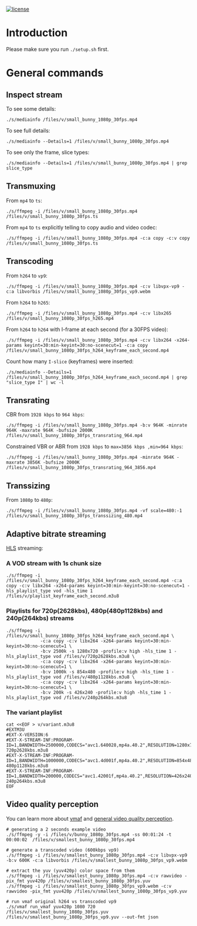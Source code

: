 [![license](https://img.shields.io/badge/license-BSD--3--Clause-blue.svg)](https://img.shields.io/badge/license-BSD--3--Clause-blue.svg)

# Introduction

Please make sure you run `./setup.sh` first.

# General commands

## Inspect stream

To see some details:

```
./s/mediainfo /files/v/small_bunny_1080p_30fps.mp4
```

To see full details:

```
./s/mediainfo --Details=1 /files/v/small_bunny_1080p_30fps.mp4
```

To see only the frame, slice types:

```
./s/mediainfo --Details=1 /files/v/small_bunny_1080p_30fps.mp4 | grep slice_type
```
## Transmuxing

From `mp4` to `ts`:

```
./s/ffmpeg -i /files/v/small_bunny_1080p_30fps.mp4  /files/v/small_bunny_1080p_30fps.ts
```

From `mp4` to `ts` explicitly telling to copy audio and video codec:

```
./s/ffmpeg -i /files/v/small_bunny_1080p_30fps.mp4 -c:a copy -c:v copy  /files/v/small_bunny_1080p_30fps.ts
```

## Transcoding

From `h264` to `vp9`:

```
./s/ffmpeg -i /files/v/small_bunny_1080p_30fps.mp4 -c:v libvpx-vp9 -c:a libvorbis /files/v/small_bunny_1080p_30fps_vp9.webm
```

From `h264` to `h265`:

```
./s/ffmpeg -i /files/v/small_bunny_1080p_30fps.mp4 -c:v libx265 /files/v/small_bunny_1080p_30fps_h265.mp4
```

From `h264` to `h264` with I-frame at each second (for a 30FPS video):

```
./s/ffmpeg -i /files/v/small_bunny_1080p_30fps.mp4 -c:v libx264 -x264-params keyint=30:min-keyint=30:no-scenecut=1 -c:a copy /files/v/small_bunny_1080p_30fps_h264_keyframe_each_second.mp4
```

Count how many `I-slice` (keyframes) were inserted:

```
./s/mediainfo --Details=1 /files/v/small_bunny_1080p_30fps_h264_keyframe_each_second.mp4 | grep "slice_type I" | wc -l
```

## Transrating

CBR from `1928 kbps` to `964 kbps`:

```
./s/ffmpeg -i /files/v/small_bunny_1080p_30fps.mp4 -b:v 964K -minrate 964K -maxrate 964K -bufsize 2000K  /files/v/small_bunny_1080p_30fps_transrating_964.mp4
```

Constrained VBR or ABR from `1928 kbps` to `max=3856 kbps ,min=964 kbps`:

```
./s/ffmpeg -i /files/v/small_bunny_1080p_30fps.mp4 -minrate 964K -maxrate 3856K -bufsize 2000K  /files/v/small_bunny_1080p_30fps_transrating_964_3856.mp4
```

## Transsizing

From `1080p` to `480p`:

```
./s/ffmpeg -i /files/v/small_bunny_1080p_30fps.mp4 -vf scale=480:-1 /files/v/small_bunny_1080p_30fps_transsizing_480.mp4
```

## Adaptive bitrate streaming

[HLS](https://tools.ietf.org/html/draft-pantos-http-live-streaming-20) streaming:

### A VOD stream with 1s chunk size
```
./s/ffmpeg -i /files/v/small_bunny_1080p_30fps_h264_keyframe_each_second.mp4 -c:a copy -c:v libx264 -x264-params keyint=30:min-keyint=30:no-scenecut=1 -hls_playlist_type vod -hls_time 1 /files/v/playlist_keyframe_each_second.m3u8
```

### Playlists for 720p(2628kbs), 480p(480p1128kbs) and 240p(264kbs) streams

```
./s/ffmpeg -i /files/v/small_bunny_1080p_30fps_h264_keyframe_each_second.mp4 \
             -c:a copy -c:v libx264 -x264-params keyint=30:min-keyint=30:no-scenecut=1 \
             -b:v 2500k -s 1280x720 -profile:v high -hls_time 1 -hls_playlist_type vod /files/v/720p2628kbs.m3u8 \
             -c:a copy -c:v libx264 -x264-params keyint=30:min-keyint=30:no-scenecut=1 \
             -b:v 1000k -s 854x480 -profile:v high -hls_time 1 -hls_playlist_type vod /files/v/480p1128kbs.m3u8 \
             -c:a copy -c:v libx264 -x264-params keyint=30:min-keyint=30:no-scenecut=1 \
             -b:v 200k -s 426x240 -profile:v high -hls_time 1 -hls_playlist_type vod /files/v/240p264kbs.m3u8
```

### The variant playlist
```
cat <<EOF > v/variant.m3u8
#EXTM3U
#EXT-X-VERSION:6
#EXT-X-STREAM-INF:PROGRAM-ID=1,BANDWIDTH=2500000,CODECS="avc1.640028,mp4a.40.2",RESOLUTION=1280x720
720p2628kbs.m3u8
#EXT-X-STREAM-INF:PROGRAM-ID=1,BANDWIDTH=1000000,CODECS="avc1.4d001f,mp4a.40.2",RESOLUTION=854x480
480p1128kbs.m3u8
#EXT-X-STREAM-INF:PROGRAM-ID=1,BANDWIDTH=200000,CODECS="avc1.42001f,mp4a.40.2",RESOLUTION=426x240
240p264kbs.m3u8
EOF
```

## Video quality perception

You can learn more about [vmaf](http://techblog.netflix.com/2016/06/toward-practical-perceptual-video.html) and [general video quality perception](https://leandromoreira.com.br/2016/10/09/how-to-measure-video-quality-perception/).

```
# generating a 2 seconds example video
./s/ffmpeg -y -i /files/v/bunny_1080p_30fps.mp4 -ss 00:01:24 -t 00:00:02  /files/v/smallest_bunny_1080p_30fps.mp4

# generate a transcoded video (600kbps vp9)
./s/ffmpeg -i /files/v/smallest_bunny_1080p_30fps.mp4 -c:v libvpx-vp9 -b:v 600K -c:a libvorbis /files/v/smallest_bunny_1080p_30fps_vp9.webm

# extract the yuv (yuv420p) color space from them
./s/ffmpeg -i /files/v/smallest_bunny_1080p_30fps.mp4 -c:v rawvideo -pix_fmt yuv420p /files/v/smallest_bunny_1080p_30fps.yuv
./s/ffmpeg -i /files/v/smallest_bunny_1080p_30fps_vp9.webm -c:v rawvideo -pix_fmt yuv420p /files/v/smallest_bunny_1080p_30fps_vp9.yuv

# run vmaf original h264 vs transcoded vp9
./s/vmaf run_vmaf yuv420p 1080 720 /files/v/smallest_bunny_1080p_30fps.yuv /files/v/smallest_bunny_1080p_30fps_vp9.yuv --out-fmt json
```

